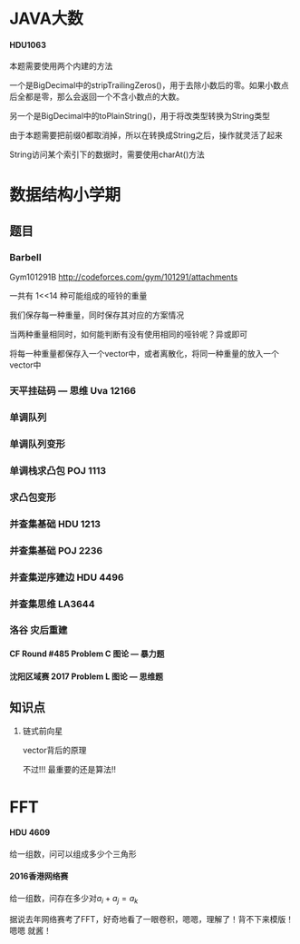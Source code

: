 # JAVA大数

#### HDU1063

本题需要使用两个内建的方法

一个是BigDecimal中的stripTrailingZeros()，用于去除小数后的零。如果小数点后全都是零，那么会返回一个不含小数点的大数。

另一个是BigDecimal中的toPlainString()，用于将改类型转换为String类型

由于本题需要把前缀0都取消掉，所以在转换成String之后，操作就灵活了起来

String访问某个索引下的数据时，需要使用charAt()方法



# 数据结构小学期

## 题目

### Barbell   

Gym101291B  http://codeforces.com/gym/101291/attachments

一共有 1<<14 种可能组成的哑铃的重量

我们保存每一种重量，同时保存其对应的方案情况

当两种重量相同时，如何能判断有没有使用相同的哑铃呢？异或即可

将每一种重量都保存入一个vector中，或者离散化，将同一种重量的放入一个vector中

### 天平挂砝码  — 思维  Uva 12166

### 单调队列

### 单调队列变形

### 单调栈求凸包   POJ 1113

### 求凸包变形

### 并查集基础  HDU 1213

### 并查集基础 POJ 2236

### 并查集逆序建边  HDU 4496

### 并查集思维  LA3644

### 洛谷  灾后重建



#### CF Round #485 Problem C   图论  — 暴力题

#### 沈阳区域赛  2017  Problem L   图论 — 思维题



## 知识点

1. 链式前向星

   vector背后的原理

   不过!!! 最重要的还是算法!!


# FFT

#### HDU 4609

给一组数，问可以组成多少个三角形



#### 2016香港网络赛

给一组数，问存在多少对$a_i+a_j=a_k$

据说去年网络赛考了FFT，好奇地看了一眼卷积，嗯嗯，理解了！背不下来模版！嗯嗯 就酱！



